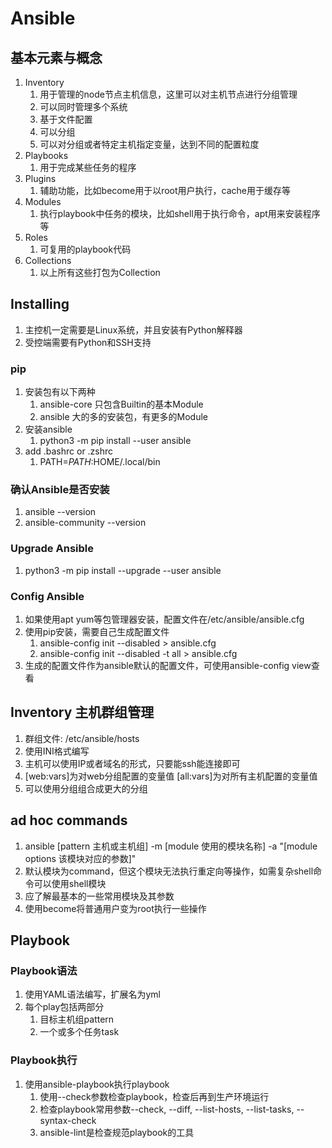 # Ansible

## 基本元素与概念

1. Inventory
    1. 用于管理的node节点主机信息，这里可以对主机节点进行分组管理
    1. 可以同时管理多个系统
    1. 基于文件配置
    1. 可以分组
    1. 可以对分组或者特定主机指定变量，达到不同的配置粒度
1. Playbooks
    1. 用于完成某些任务的程序
1. Plugins
    1. 辅助功能，比如become用于以root用户执行，cache用于缓存等
1. Modules
    1. 执行playbook中任务的模块，比如shell用于执行命令，apt用来安装程序等
1. Roles
    1. 可复用的playbook代码
1. Collections
    1. 以上所有这些打包为Collection

## Installing

1. 主控机一定需要是Linux系统，并且安装有Python解释器
1. 受控端需要有Python和SSH支持

### pip

1. 安装包有以下两种
    1. ansible-core 只包含Builtin的基本Module
    1. ansible 大的多的安装包，有更多的Module
1. 安装ansible
    1. python3 -m pip install --user ansible
1. add .bashrc or .zshrc
    1. PATH=$PATH:$HOME/.local/bin

### 确认Ansible是否安装

1. ansible --version
1. ansible-community --version

### Upgrade Ansible

1. python3 -m pip install --upgrade --user ansible

### Config Ansible

1. 如果使用apt yum等包管理器安装，配置文件在/etc/ansible/ansible.cfg
1. 使用pip安装，需要自己生成配置文件
    1. ansible-config init --disabled > ansible.cfg
    1. ansible-config init --disabled -t all > ansible.cfg
1. 生成的配置文件作为ansible默认的配置文件，可使用ansible-config view查看

## Inventory 主机群组管理

1. 群组文件: /etc/ansible/hosts
1. 使用INI格式编写
1. 主机可以使用IP或者域名的形式，只要能ssh能连接即可
1. [web:vars]为对web分组配置的变量值 [all:vars]为对所有主机配置的变量值
1. 可以使用分组组合成更大的分组

## ad hoc commands

1. ansible [pattern 主机或主机组] -m [module 使用的模块名称] -a "[module options 该模块对应的参数]"
1. 默认模块为command，但这个模块无法执行重定向等操作，如需复杂shell命令可以使用shell模块
1. 应了解最基本的一些常用模块及其参数
1. 使用become将普通用户变为root执行一些操作

## Playbook

### Playbook语法

1. 使用YAML语法编写，扩展名为yml
1. 每个play包括两部分
    1. 目标主机组pattern
    1. 一个或多个任务task

### Playbook执行

1. 使用ansible-playbook执行playbook
    1. 使用--check参数检查playbook，检查后再到生产环境运行
    1. 检查playbook常用参数--check, --diff, --list-hosts, --list-tasks, --syntax-check
    1. ansible-lint是检查规范playbook的工具
